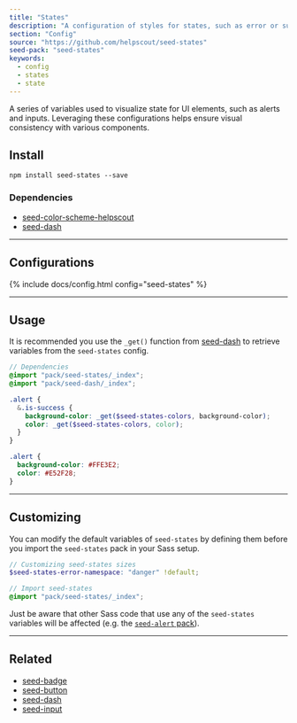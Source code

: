 ```yaml
---
title: "States"
description: "A configuration of styles for states, such as error or success."
section: "Config"
source: "https://github.com/helpscout/seed-states"
seed-pack: "seed-states"
keywords:
  - config
  - states
  - state
---
```


A series of variables used to visualize state for UI elements, such as alerts and inputs. Leveraging these configurations helps ensure visual consistency with various components.


## Install

```
npm install seed-states --save
```


### Dependencies

* [seed-color-scheme-helpscout](/seed/packs/seed-color-scheme-helpscout)
* [seed-dash](/seed/packs/seed-dash)



---



## Configurations

{% include docs/config.html config="seed-states" %}



---



## Usage

It is recommended you use the `_get()` function from [seed-dash](/seed/packs/seed-dash) to retrieve variables from the `seed-states` config.

```_alert.scss
// Dependencies
@import "pack/seed-states/_index";
@import "pack/seed-dash/_index";

.alert {
  &.is-success {
    background-color: _get($seed-states-colors, background-color);
    color: _get($seed-states-colors, color);
  }
}
```

```alert.css
.alert {
  background-color: #FFE3E2;
  color: #E52F28;
}
```



---



## Customizing

You can modify the default variables of `seed-states` by defining them before you import the `seed-states` pack in your Sass setup.

```scss/configs/_seed-states.scss
// Customizing seed-states sizes
$seed-states-error-namespace: "danger" !default;

// Import seed-states
@import "pack/seed-states/_index";
```

Just be aware that other Sass code that use any of the `seed-states` variables will be affected (e.g. the [`seed-alert` pack](/seed/packs/seed-alert)).



---



## Related

* [seed-badge](/seed/packs/seed-badge)
* [seed-button](/seed/packs/seed-button)
* [seed-dash](/seed/packs/seed-dash)
* [seed-input](/seed/packs/seed-input)
